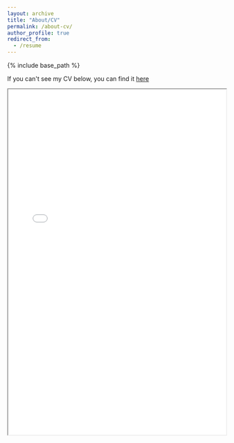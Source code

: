 ```yaml
---
layout: archive
title: "About/CV"
permalink: /about-cv/
author_profile: true
redirect_from:
  - /resume
---
```


{% include base_path %}

If you can't see my CV below, you can find it [here](https://github.com/nicoidominguez/nicoidominguez.github.io/blob/0cc7a5f2f35ec359e1bf4a29c0aa431cc6ba0f17/files/Nicolas%20Dominguez%20-%20CV_Jun22.pdf)

<iframe src="/files/Nicolas%20Dominguez%20-%20CV_Jun22.pdf" width="100%" height="800px">    </iframe>
